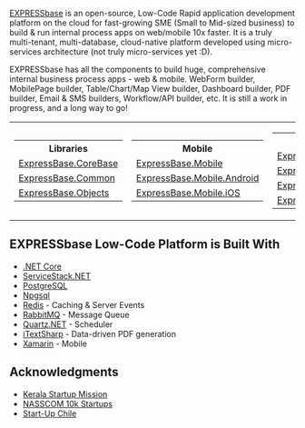 [EXPRESSbase](https://expressbase.com) is an open-source, Low-Code Rapid application development platform on the cloud for fast-growing SME (Small to Mid-sized business) to build & run internal process apps on web/mobile 10x faster. It is a truly multi-tenant, multi-database, cloud-native platform developed using micro-services architecture (not truly micro-services yet :D).

EXPRESSbase has all the components to build huge, comprehensive internal business process apps - web & mobile. WebForm builder, MobilePage builder, Table/Chart/Map View builder, Dashboard builder, PDF builder, Email & SMS builders, Workflow/API builder, etc. It is still a work in progress, and a long way to go!

<center><table id="fooTable">
  <tr>
    <td>
      <table>
        <tr><th>Libraries</th></tr>
        <tr><td><a href="https://github.com/ExpressBaseSystems/ExpressBase.CoreBase">ExpressBase.CoreBase</a></td></tr>
        <tr><td><a href="https://github.com/ExpressBaseSystems/ExpressBase.Common">ExpressBase.Common</a></td></tr>
        <tr><td><a href="https://github.com/ExpressBaseSystems/ExpressBase.Objects">ExpressBase.Objects</a></td></tr>
      </table>
    </td>
    <td>
      <table>
        <tr><th>Mobile</th></tr>
        <tr><td><a href="https://github.com/ExpressBaseSystems/ExpressBase.Mobile">ExpressBase.Mobile</a></td></tr>
        <tr><td><a href="https://github.com/ExpressBaseSystems/ExpressBase.Mobile.Android">ExpressBase.Mobile.Android</a></td></tr>
        <tr><td><a href="https://github.com/ExpressBaseSystems/ExpressBase.Mobile.iOS">ExpressBase.Mobile.iOS</a></td></tr>
      </table>  
    </td>
    <td>
      <table>
        <tr><th colspan=2>MicroServices</th></tr>
        <tr><td><a href="https://github.com/ExpressBaseSystems/ExpressBase.Web">ExpressBase.Web</a></td><td><a href="https://github.com/ExpressBaseSystems/ExpressBase.AuthServer">ExpressBase.AuthServer</a></td></tr>
        <tr><td><a href="https://github.com/ExpressBaseSystems/ExpressBase.ServiceStack">ExpressBase.ServiceStack</a></td><td><a href="https://github.com/ExpressBaseSystems/ExpressBase.MessageQueue">ExpressBase.MessageQueue</a></td></tr>
        <tr><td><a href="https://github.com/ExpressBaseSystems/ExpressBase.FileWeb">ExpressBase.FileWeb</a></td><td><a href="https://github.com/ExpressBaseSystems/ExpressBase.Scheduler">ExpressBase.Scheduler</a></td></tr>
        <tr><td><a href="https://github.com/ExpressBaseSystems/ExpressBase.FileServer">ExpressBase.FileServer</a></td><td><a href="https://github.com/ExpressBaseSystems/ExpressBase.ServerEvents">ExpressBase.ServerEvents</a></td></tr>
      </table>      
    </td>
  </tr>
</table></center>

## EXPRESSbase Low-Code Platform is Built With

* [.NET Core](https://dotnet.microsoft.com/en-us/download/dotnet)
* [ServiceStack.NET](https://servicestack.net/)
* [PostgreSQL](https://www.postgresql.org/)
* [Npgsql](https://www.npgsql.org/)
* [Redis](https://redis.io/) - Caching & Server Events
* [RabbitMQ](https://www.rabbitmq.com/) - Message Queue
* [Quartz.NET](https://www.quartz-scheduler.net/) - Scheduler
* [iTextSharp](https://github.com/itext/itextsharp) - Data-driven PDF generation
* [Xamarin](https://dotnet.microsoft.com/en-us/apps/xamarin) - Mobile

## Acknowledgments

* [Kerala Startup Mission](https://startupmission.kerala.gov.in/)
* [NASSCOM 10k Startups](http://10000startups.com/)
* [Start-Up Chile](https://startupchile.org/en/)

<!--

**Here are some ideas to get you started:**

🙋‍♀️ A short introduction - what is your organization all about?
🌈 Contribution guidelines - how can the community get involved?
👩‍💻 Useful resources - where can the community find your docs? Is there anything else the community should know?
🍿 Fun facts - what does your team eat for breakfast?
🧙 Remember, you can do mighty things with the power of [Markdown](https://docs.github.com/github/writing-on-github/getting-started-with-writing-and-formatting-on-github/basic-writing-and-formatting-syntax)
-->
